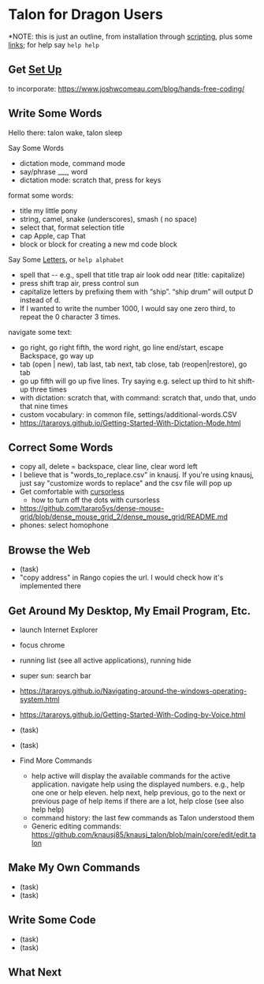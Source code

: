 # Talon for Dragon Users

*NOTE: this is just an outline, from installation through [scripting](basics-commands/scripting-talon.md), plus some [links](help/links.md); for help say `help help`

## Get [Set Up](install/get-setup.md)

to incorporate: https://www.joshwcomeau.com/blog/hands-free-coding/

## Write Some Words
Hello there: talon wake, talon sleep

Say Some Words
- dictation mode, command mode
- say/phrase ___, word <a-word>
- dictation mode: scratch that, press for keys

format some words:
-  title my little pony
-  string, camel, snake (underscores), smash ( no space)
- select that, format selection title
- cap Apple,   cap That
- block or <language> block for creating a new md code block


Say Some  [Letters](basics-write/Alphabet.md), or  `help alphabet`
-  spell that -- e.g., spell that title trap air look odd near (title: capitalize)
-  press shift trap air, press control  sun
-  capitalize letters by prefixing them with “ship”. “ship drum” will output D instead of d.
-  If I wanted to write the number 1000, I would say one zero third, to repeat the 0 character 3 times.

navigate some text:
- go right, go right fifth, the word right, go line end/start, escape Backspace, go way up
- tab (open | new), tab last, tab next, tab close, tab (reopen|restore), go tab <number>
- go up fifth will go up five lines. Try saying e.g. select up third to hit shift-up three times
-  with dictation: scratch that, with command: scratch that, undo that, undo that nine times
- custom vocabulary: in common file, settings/additional-words.CSV
- https://tararoys.github.io/Getting-Started-With-Dictation-Mode.html


## Correct Some Words
-  copy all, delete = backspace, clear line, clear word left
- I believe that is "words_to_replace.csv" in knausj. If you're using knausj, just say "customize words to replace" and the csv file will pop up
- Get comfortable with [cursorless](basics-write/cursorless.md)
  - how to turn off the dots with cursorless
- https://github.com/tararo5ys/dense-mouse-grid/blob/dense_mouse_grid_2/dense_mouse_grid/README.md
- phones:  select homophone

## Browse the Web

- (task)
- "copy address" in Rango copies the url. I would check how it's implemented there

## Get Around My Desktop,   My Email Program, Etc.
- launch Internet Explorer
- focus chrome
- running list         (see all active applications),  running hide 
-  super sun: search bar
- https://tararoys.github.io/Navigating-around-the-windows-operating-system.html
- https://tararoys.github.io/Getting-Started-With-Coding-by-Voice.html

- (task)
- (task)
- Find More Commands
  - help active will display the available commands for the active application. navigate help using the displayed numbers. e.g., help one one or help eleven.  help next, help previous, go to the next or previous page of help items if there are a lot, help close (see also help help)
  - command history: the last few commands as Talon understood them
  - Generic editing commands: https://github.com/knausj85/knausj_talon/blob/main/core/edit/edit.talon


## Make My Own Commands

- (task)
- (task)

## Write Some Code

- (task)
- (task)

## What Next


